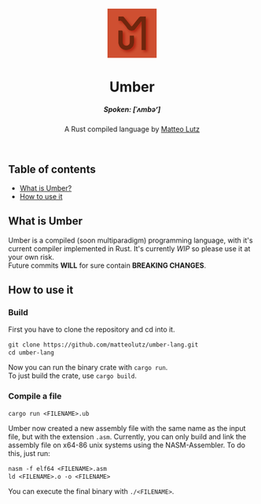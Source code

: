 <p align="center">
<a href="https://github.com/matteolutz/umber-lang"><img height="100" src="./assets/img/logo.png"></a>
    
<h1 align="center">
    Umber
</h1>
<h5 align="center">
<i>Spoken</i>: [ˈʌmbəʳ]
</h5>
<p align="center">
    A Rust compiled language by <a href="https://matteolutz.de">Matteo Lutz</a>
</p>
</p>

<br />

## Table of contents

- [What is Umber?](#what-is-umber)
- [How to use it](#how-to-use-it)

## What is Umber

Umber is a compiled (soon multiparadigm) programming language, with it's current compiler implemented in Rust. It's currently _WIP_ so please use it at your own risk.  
Future commits **WILL** for sure contain **BREAKING CHANGES**.

## How to use it

### Build

First you have to clone the repository and cd into it.

```
git clone https://github.com/matteolutz/umber-lang.git
cd umber-lang
```

Now you can run the binary crate with `cargo run`.  
To just build the crate, use `cargo build`.

### Compile a file

```
cargo run <FILENAME>.ub
```

Umber now created a new assembly file with the same name as the input file, but with the extension `.asm`.
Currently, you can only build and link the assembly file on x64-86 unix systems using the NASM-Assembler. To do this, just run:

```
nasm -f elf64 <FILENAME>.asm
ld <FILENAME>.o -o <FILENAME>
```

You can execute the final binary with `./<FILENAME>`.
